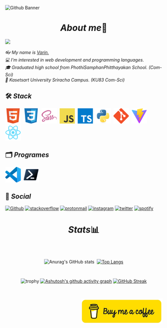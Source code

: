 ![Github Banner](https://kinsta.com/fr/wp-content/uploads/sites/4/2023/02/github-pages.jpg)

<h1 align="center"><i>About me</i>📕</h1>

<div>
  
  ![](https://komarev.com/ghpvc/?username=VarinCode&color=blueviolet&style=for-the-badge)
    
  <i>👓 My name is <a href="https://www.instagram.com/varin.jsx">Varin.</a></i><br>
  <i>💻 I'm interested in web development and programming languages.</i><br>
  <i>🎓 Graduated high school from PhothiSamphanPhitthayakan School. (Com-Sci)</i><br>
  <i>🏫 Kasetsart University Sriracha Campus. (KU83 Com-Sci)</i>
</div>

<!-- Languages & Tools & Frameworks -->
<span>
<h2>🛠 <i>Stack</i></h2>
  <img src="icons/HTML5.svg" height="50vh" width="50vh">&nbsp;
  <img src="icons/CSS3.svg" height="50vh" width="50vh">&nbsp;
  <img src="icons/Sass.svg" height="50vh" width="50vh">&nbsp;
  <img src="icons/JavaScript.svg" height="50vh" width="50vh">&nbsp;
  <img src="icons/TypeScript.svg" height="50vh" width="50vh">&nbsp;
  <img src="icons/Python.svg" height="50vh" width="50vh">&nbsp;
  <img src="icons/Git.svg" height="50vh" width="50vh">&nbsp; 
  <img src="icons/Vite.js.svg" height="50vh" width="50vh">&nbsp;
  <img src="icons/React.svg" height="50vh" width="50vh">&nbsp; 
<br/>
  
<h2>🗂 <i>Programes</i></h2>
  <img src="icons/Visual Studio Code (VS Code).svg" height="50vh" width="50vh">&nbsp;
  <img src="icons/Powershell.svg" height="50vh" width="50vh">
<h2>📱 <i>Social</i></h2>
  <a href='https://github.com/VarinCode' target="_blank"><img alt='Github' src='https://img.shields.io/badge/Github-100000?style=for-the-badge&logo=Github&logoColor=white&labelColor=black&color=010100'/></a>
  <a href='https://stackoverflow.com/users/17977124/9%e0%b8%97%e0%b8%b8%e0%b8%99' target="_blank"><img alt='stackoverflow' src='https://img.shields.io/badge/stackoverflow-100000?style=for-the-badge&logo=stackoverflow&logoColor=f19544&labelColor=FFFFFF&color=FAFAFA'/></a>
    <a href='https://proton.me' target="_blank"><img alt='protonmail' src='https://img.shields.io/badge/proton-100000?style=for-the-badge&logo=protonmail&logoColor=white&labelColor=6d4aff&color=6d4aff'/></a>
  <a href='https://www.instagram.com/varin.jsx/' target="_blank"><img alt='instagram' src='https://img.shields.io/badge/instagram-100000?style=for-the-badge&logo=instagram&logoColor=white&labelColor=ff1984&color=ff1984'/></a>
  <a href='https://twitter.com/VarinCode' target="_blank"><img alt='twitter' src='https://img.shields.io/badge/twitter-100000?style=for-the-badge&logo=twitter&logoColor=white&labelColor=179cf0&color=179cf0'/></a>
  <a href='https://open.spotify.com/user/31xvj63svkvkxttiq5sbh7ldl3bm?si=9753c530fe5144f9' target="_blank"><img alt='spotify' src='https://img.shields.io/badge/spotify-100000?style=for-the-badge&logo=spotify&logoColor=FFFFFF&labelColor=1ed760&color=1ed760'/></a>
</span>

<h1 align="center"><i>Stats</i>📊</h1>
<br/>
<div align="center">
<br/>
  
![Anurag's GitHub stats](https://github-readme-stats.vercel.app/api?username=VarinCode&show_icons=true&theme=tokyonight&border_color=7b00a8&card_width=400&border_radius=25&rank_icon=github&include_all_commits=true&line_height=30)&nbsp;
[![Top Langs](https://github-readme-stats.vercel.app/api/top-langs/?username=VarinCode&theme=tokyonight&layout=donut-vertical&border_color=7b00a8&border_radius=25&langs_count=50)](https://github.com/anuraghazra/github-readme-stats)

<br>

![trophy](https://github-profile-trophy.vercel.app/?username=VarinCode&theme=juicyfresh&column=8&row=1&margin-w=15&margin-h=19)
[![Ashutosh's github activity graph](https://github-readme-activity-graph.vercel.app/graph?username=VarinCode&hide_border=true&theme=react-dark&radius=5)](https://github.com/ashutosh00710/github-readme-activity-graph)
[![GitHub Streak](https://streak-stats.demolab.com?user=VarinCode&theme=react&hide_border=true&border_radius=23&date_format=j%20M%5B%20Y%5D)](https://git.io/streak-stats)
</div>

<br/>
<br/>

<a href="https://www.buymeacoffee.com/varin" style="position:relative; right:0">
  <img src="img/btn-buymeacoffee.png"  
    alt="buymeacoffee" style="width:260px; height:80px; " align="right" />
</a>
